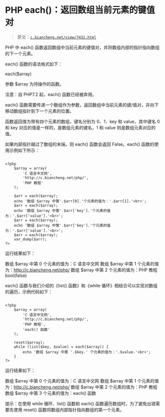 # PHP each()：返回数组当前元素的键值对

> 原文：[`c.biancheng.net/view/7432.html`](http://c.biancheng.net/view/7432.html)

PHP 中 each() 函数返回数组中当前元素的键值对，并将数组内部的指针指向数组的下一个元素。

each() 函数的语法格式如下：

each($array)

参数 $array 为待操作的函数。

注意：自 PHP7.2 起，each() 函数已经被弃用。

each() 函数需要传递一个数组作为参数，返回数组中当前元素的键/值对，并向下移动数组指针到下一个元素的位置。

函数返回值为带有四个元素的数组，键名分别为 0、1、key 和 value，其中键名 0 和 key 对应的值是一样的，是数组元素的键名，1 和 value 则是数组元素对应的值。

如果内部指针越过了数组的末端，则 each() 函数会返回 False。each() 函数的使用示例如下所示：

```

<?php
    $array = array(
        'C 语言中文网',
        'http://c.biancheng.net/php/',
        'PHP 教程'
    );

    $arr = each($array);
    echo '数组 $array 中第'.$arr[0].'个元素的值为：'.$arr[1].'<br>';
    $arr = each($array);
    echo '数组 $array 中第'.$arr['key'].'个元素的值为：'.$arr['value'].'<br>';
    $arr = each($array);
    echo '数组 $array 中第'.$arr['key'].'个元素的值为：'.$arr['value'].'<br>';
    $arr = each($array);
    var_dump($arr);
?>
```

运行结果如下：

数组 $array 中第 0 个元素的值为：C 语言中文网
数组 $array 中第 1 个元素的值为：http://c.biancheng.net/php/
数组 $array 中第 2 个元素的值为：PHP 教程
bool(false)

each() 函数与我们介绍的《list() 函数》和《while 循环》相结合可以实现对数组的遍历，示例代码如下：

```

<?php
    $array = array(
        'C 语言中文网',
        'http://c.biancheng.net/php/',
        'PHP 教程',
        'each() 函数'
    );

    reset($array);
    while (list($key, $value) = each($array)) {
        echo '数组 $array 中第 '.$key.' 个元素的值为：'.$value.'<br>';
    }
?>
```

运行结果如下：

数组 $array 中第 0 个元素的值为：C 语言中文网
数组 $array 中第 1 个元素的值为：http://c.biancheng.net/php/
数组 $array 中第 2 个元素的值为：PHP 教程
数组 $array 中第 3 个元素的值为：each() 函数

提示：在使用 while 循环、list() 函数和 each() 函数遍历数组时，为了避免出错需要先使用 reset() 函数将数组内部指针指向数组的第一个元素。